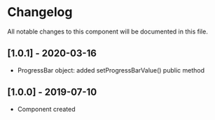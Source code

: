 # Changelog
All notable changes to this component will be documented in this file.

## [1.0.1] - 2020-03-16
- ProgressBar object: added setProgressBarValue() public method

## [1.0.0] - 2019-07-10
- Component created
